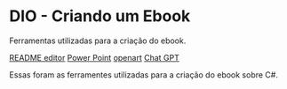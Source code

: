 
# DIO - Criando um Ebook

Ferramentas utilizadas para a criação do ebook.

[README editor](readme.so)
[Power Point](powerPoint.com)
[openart](https://openart.ai/create)
[Chat GPT](https://chatgpt.com/)



Essas foram as ferramentes utilizadas para a criação do ebook sobre C#.
